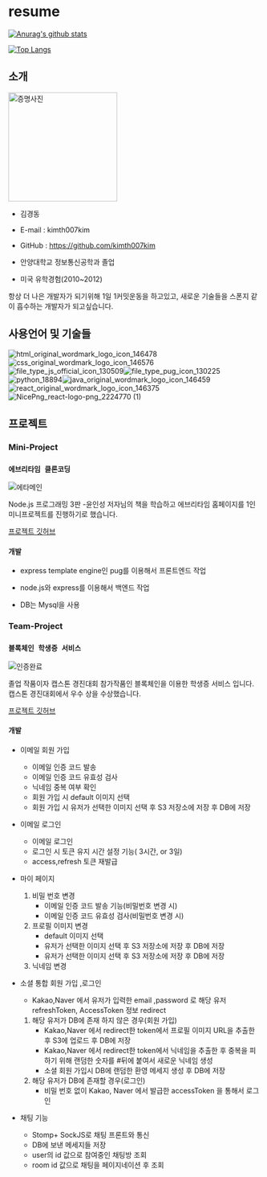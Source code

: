 # resume

[![Anurag's github stats](https://github-readme-stats.vercel.app/api?username=kimth007kim)](https://github.com/anuraghazra/github-readme-stats)

[![Top Langs](https://github-readme-stats.vercel.app/api/top-langs/?username=kimth007kim&layout=compact&hide=css,html,pug,Assembly,Scilab)](https://github.com/anuraghazra/github-readme-stats)

## 소개

<img width="217" alt="증명사진" src="https://user-images.githubusercontent.com/48907339/101289048-48c59180-383d-11eb-8dbb-4e93dd4e09f8.png">

- 김경동
- E-mail : kimth007kim
- GitHub : https://github.com/kimth007kim

- 안양대학교 정보통신공학과 졸업
- 미국 유학경험(2010~2012)

항상 더 나은 개발자가 되기위해 1일 1커밋운동을 하고있고, 새로운 기술들을 스폰지 같이 흡수하는 개발자가 되고싶습니다.


## 사용언어 및 기술들

![html_original_wordmark_logo_icon_146478](https://user-images.githubusercontent.com/48907339/101289059-67c42380-383d-11eb-9ce0-54f54bb008b7.png)![css_original_wordmark_logo_icon_146576](https://user-images.githubusercontent.com/48907339/101289060-685cba00-383d-11eb-8a8e-228fee45d652.png)![file_type_js_official_icon_130509](https://user-images.githubusercontent.com/48907339/101289062-6bf04100-383d-11eb-899c-4b88c87e6fec.png)![file_type_pug_icon_130225](https://user-images.githubusercontent.com/48907339/101289071-77dc0300-383d-11eb-9f0c-38bebe346670.png)![python_18894](https://user-images.githubusercontent.com/48907339/101289074-81fe0180-383d-11eb-976d-f2c2b1a01fad.png)![java_original_wordmark_logo_icon_146459](https://user-images.githubusercontent.com/48907339/101289075-84605b80-383d-11eb-9ccc-fd1047b56f2b.png)
![react_original_wordmark_logo_icon_146375](https://user-images.githubusercontent.com/48907339/101289085-a1952a00-383d-11eb-9d52-78e2a238887d.png)![NicePng_react-logo-png_2224770 (1)](https://user-images.githubusercontent.com/48907339/101289079-8f1af080-383d-11eb-98cc-df79ff5d3bd2.png)


## 프로젝트

### Mini-Project

### `에브리타임 클론코딩`


![에타메인](https://user-images.githubusercontent.com/48907339/101289117-d43f2280-383d-11eb-8857-89062e08ce32.PNG)

Node.js 프로그래밍 3판 -윤인성 저자님의 책을 학습하고 에브리타임 홈페이지를 1인 미니프로젝트를 진행하기로 했습니다.

[프로젝트 깃허브](https://github.com/kimth007kim/everyTime_clone_nodejs)

#### 개발

- express template engine인 pug를 이용해서 프론트엔드 작업

- node.js와 express를 이용해서 백엔드 작업

- DB는 Mysql을 사용



### Team-Project

### `블록체인 학생증 서비스 `

![인증완료](https://user-images.githubusercontent.com/48907339/101289310-01d89b80-383f-11eb-8f75-2d33abf3229d.png)


졸업 작품이자 캡스톤 경진대회 참가작품인 블록체인을 이용한 학생증 서비스 입니다. 캡스톤 경진대회에서 우수 상을 수상했습니다.

[프로젝트 깃허브](https://github.com/jeonjonghyeok/bcw)

#### 개발


- 이메일 회원 가입
    - 이메일 인증 코드 발송
    - 이메일 인증 코드 유효성 검사
    - 닉네임 중복 여부 확인
    - 회원 가입 시 default 이미지 선택
    - 회원 가입 시 유저가 선택한 이미지 선택 후 S3 저장소에 저장 후 DB에 저장
- 이메일 로그인
    - 이메일 로그인
    - 로그인 시 토큰 유지 시간 설정 기능( 3시간, or 3일)
    - access,refresh 토큰 재발급
- 마이 페이지
    1. 비밀 번호 변경
        - 이메일  인증 코드 발송 기능(비밀번호 변경 시)
        - 이메일 인증 코드 유효성 검사(비밀번호 변경 시)
    2. 프로필 이미지 변경
        - default 이미지 선택
        - 유저가 선택한 이미지 선택 후 S3 저장소에 저장 후 DB에 저장
        - 유저가 선택한 이미지 선택 후 S3 저장소에 저장 후 DB에 저장
    3. 닉네임 변경

- 소셜 통합 회원 가입 ,로그인
    - Kakao,Naver 에서 유저가 입력한 email ,password 로  해당 유저 refreshToken, AccessToken 정보 redirect
    1. 해당 유저가 DB에 존재 하지 않은 경우(회원 가입)
        - Kakao,Naver 에서 redirect한 token에서 프로필 이미지 URL을 추출한 후 S3에 업로드 후 DB에 저장
        - Kakao,Naver 에서 redirect한 token에서 닉네임을 추출한 후 중복을 피하기 위해 랜덤한 숫자를 #뒤에 붙여서 새로운 닉네임 생성
        - 소셜 회원 가입시 DB에 랜덤한 환영 메세지 생성 후 DB에 저장
    2. 해당 유저가 DB에 존재할 경우(로그인)
        - 비밀 번호 없이 Kakao, Naver 에서 발급한 accessToken 을 통해서 로그인

- 채팅 기능
    - Stomp+ SockJS로 채팅 프론트와 통신
    - DB에 보낸 메세지들 저장
    - user의 id 값으로 참여중인 채팅방 조회
    - room id 값으로 채팅을 페이지네이션 후 조회

























